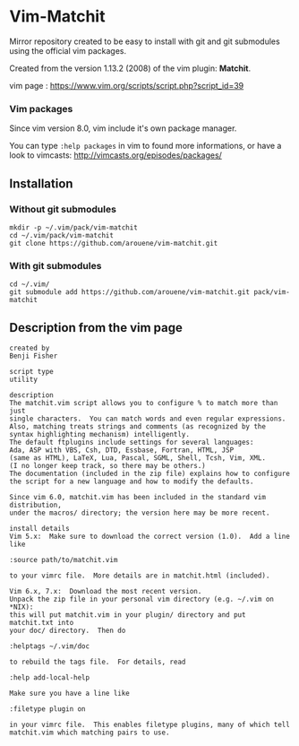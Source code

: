 # Vim-Matchit

Mirror repository created to be easy to install with git and git submodules using the official vim packages.

Created from the version 1.13.2 (2008) of the vim plugin: **Matchit**.

vim page : https://www.vim.org/scripts/script.php?script_id=39

### Vim packages

Since vim version 8.0, vim include it's own package manager.

You can type `:help packages` in vim to found more informations, or have a look to vimcasts: http://vimcasts.org/episodes/packages/

## Installation

### Without git submodules

```shell
mkdir -p ~/.vim/pack/vim-matchit
cd ~/.vim/pack/vim-matchit
git clone https://github.com/arouene/vim-matchit.git
```

### With git submodules

```shell
cd ~/.vim/
git submodule add https://github.com/arouene/vim-matchit.git pack/vim-matchit
```

## Description from the vim page

```
created by
Benji Fisher
 
script type
utility
 
description
The matchit.vim script allows you to configure % to match more than just
single characters.  You can match words and even regular expressions.
Also, matching treats strings and comments (as recognized by the
syntax highlighting mechanism) intelligently.
The default ftplugins include settings for several languages:
Ada, ASP with VBS, Csh, DTD, Essbase, Fortran, HTML, JSP
(same as HTML), LaTeX, Lua, Pascal, SGML, Shell, Tcsh, Vim, XML.
(I no longer keep track, so there may be others.)
The documentation (included in the zip file) explains how to configure
the script for a new language and how to modify the defaults.

Since vim 6.0, matchit.vim has been included in the standard vim distribution,
under the macros/ directory; the version here may be more recent.
 
install details
Vim 5.x:  Make sure to download the correct version (1.0).  Add a line like

:source path/to/matchit.vim

to your vimrc file.  More details are in matchit.html (included).

Vim 6.x, 7.x:  Download the most recent version.
Unpack the zip file in your personal vim directory (e.g. ~/.vim on *NIX):
this will put matchit.vim in your plugin/ directory and put matchit.txt into
your doc/ directory.  Then do

:helptags ~/.vim/doc

to rebuild the tags file.  For details, read

:help add-local-help

Make sure you have a line like

:filetype plugin on

in your vimrc file.  This enables filetype plugins, many of which tell
matchit.vim which matching pairs to use.
```
